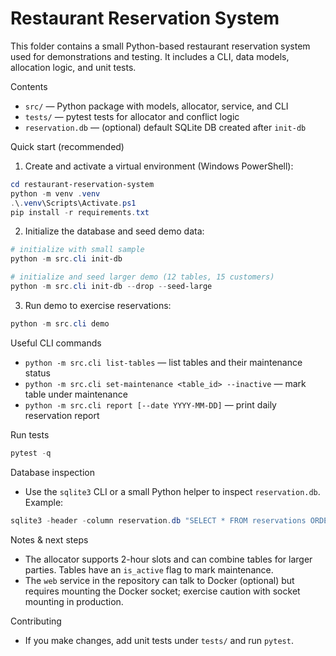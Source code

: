 # Restaurant Reservation System

This folder contains a small Python-based restaurant reservation system used for demonstrations and testing. It includes a CLI, data models, allocation logic, and unit tests.

Contents

- `src/` — Python package with models, allocator, service, and CLI
- `tests/` — pytest tests for allocator and conflict logic
- `reservation.db` — (optional) default SQLite DB created after `init-db`

Quick start (recommended)

1. Create and activate a virtual environment (Windows PowerShell):

```powershell
cd restaurant-reservation-system
python -m venv .venv
.\.venv\Scripts\Activate.ps1
pip install -r requirements.txt
```

2. Initialize the database and seed demo data:

```powershell
# initialize with small sample
python -m src.cli init-db

# initialize and seed larger demo (12 tables, 15 customers)
python -m src.cli init-db --drop --seed-large
```

3. Run demo to exercise reservations:

```powershell
python -m src.cli demo
```

Useful CLI commands

- `python -m src.cli list-tables` — list tables and their maintenance status
- `python -m src.cli set-maintenance <table_id> --inactive` — mark table under maintenance
- `python -m src.cli report [--date YYYY-MM-DD]` — print daily reservation report

Run tests

```powershell
pytest -q
```

Database inspection

- Use the `sqlite3` CLI or a small Python helper to inspect `reservation.db`. Example:

```powershell
sqlite3 -header -column reservation.db "SELECT * FROM reservations ORDER BY slot_start LIMIT 50;"
```

Notes & next steps

- The allocator supports 2-hour slots and can combine tables for larger parties. Tables have an `is_active` flag to mark maintenance.
- The `web` service in the repository can talk to Docker (optional) but requires mounting the Docker socket; exercise caution with socket mounting in production.

Contributing

- If you make changes, add unit tests under `tests/` and run `pytest`.
